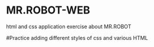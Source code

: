 # MR.ROBOT-WEB
html and css application exercise about MR.ROBOT

  #Practice adding different styles of css and various HTML
